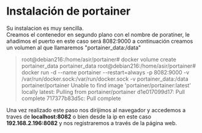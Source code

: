 # Instalación de portainer  

Su instalacion es muy sencilla.  
Creamos el contenedor en segundo plano con el nombre de poratiner, le añadimos el puerto en este caso será 8082:9000 a continuación creamos un volumen al que llamaremos 
"portainer_data:/data"  

>root@debian216:/home/asir/portainer# docker volume create portainer_data
portainer_data
root@debian216:/home/asir/portainer# docker run -d --name portainer --restart=always -p 8082:9000 -v /var/run/docker.sock:/var/run/docker.sock -v portainer_data:/data portainer/portainer 
Unable to find image 'portainer/portainer:latest' locally
latest: Pulling from portainer/portainer
d1e017099d17: Pull complete 
717377b83d5c: Pull complete 

Una vez realizado este paso nos dirijimos al navegador y accedemos a traves de **localhost:8082** o bien desde la ip en este caso **192.168.2.196:8082** y nos registraremos a través de la página web.


